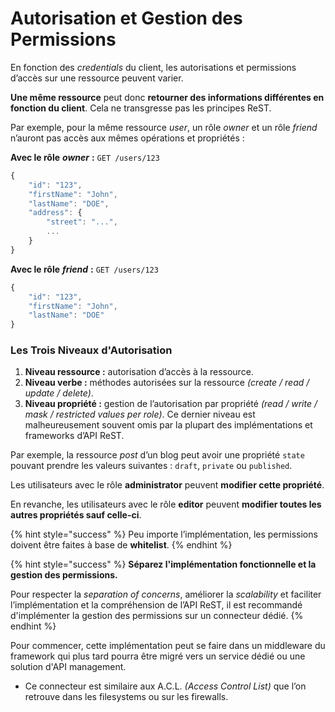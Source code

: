 # Autorisation et Gestion des Permissions

En fonction des _credentials_ du client, les autorisations et permissions d’accès sur une ressource peuvent varier.

**Une même ressource** peut donc **retourner des informations différentes en fonction du client**. Cela ne transgresse pas les principes ReST.

Par exemple, pour la même ressource _user_, un rôle _owner_ et un rôle _friend_ n’auront pas accès aux mêmes opérations et propriétés :

**Avec le rôle** _**owner**_ **:** `GET /users/123`

```javascript
{
    "id": "123",
    "firstName": "John",
    "lastName": "DOE",
    "address": {
        "street": "...",
        ...
    }
}
```

**Avec le rôle** _**friend**_ **:** `GET /users/123`

```javascript
{
    "id": "123",
    "firstName": "John",
    "lastName": "DOE"
}
```

### Les Trois Niveaux d'Autorisation

1. **Niveau ressource :** autorisation d’accès à la ressource.
2. **Niveau verbe :** méthodes autorisées sur la ressource _\(create / read / update / delete\)_.
3. **Niveau propriété :** gestion de l’autorisation par propriété _\(read / write / mask / restricted values per role\)_. Ce dernier niveau est malheureusement souvent omis par la plupart des implémentations et frameworks d’API ReST.

Par exemple, la ressource _post_ d’un blog peut avoir une propriété `state` pouvant prendre les valeurs suivantes : `draft`, `private` ou `published`.

Les utilisateurs avec le rôle **administrator** peuvent **modifier cette propriété**.

En revanche, les utilisateurs avec le rôle **editor** peuvent **modifier toutes les autres propriétés sauf celle-ci**.

{% hint style="success" %}
Peu importe l’implémentation, les permissions doivent être faites à base de **whitelist**.
{% endhint %}

{% hint style="success" %}
**Séparez l'implémentation fonctionnelle et la gestion des permissions.**

Pour respecter la _separation of concerns_, améliorer la _scalability_ et faciliter l’implémentation et la compréhension de l’API ReST, il est recommandé d'implémenter la gestion des permissions sur un connecteur dédié.
{% endhint %}

Pour commencer, cette implémentation peut se faire dans un middleware du framework qui plus tard pourra être migré vers un service dédié ou une solution d'API management.

* Ce connecteur est similaire aux A.C.L. _\(Access Control List\)_ que l’on retrouve dans les filesystems ou sur les firewalls.


